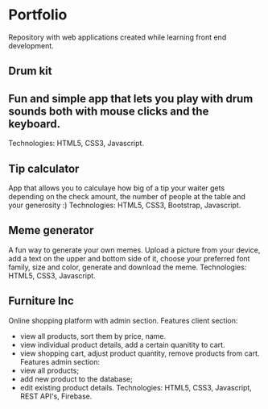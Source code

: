 # Portfolio

Repository with web applications created while learning front end development.

## Drum kit
Fun and simple app that lets you play with drum sounds both with mouse clicks and the keyboard.
---
Technologies: HTML5, CSS3, Javascript.

## Tip calculator
App that allows you to calculaye how big of a tip your waiter gets depending on the check amount, the number of people at the table and your generosity :)
Technologies: HTML5, CSS3, Bootstrap, Javascript.

## Meme generator
A fun way to generate your own memes. Upload a picture from your device, add a text on the upper and bottom side of it, choose your preferred font family, size and color, generate and download the meme. 
Technologies: HTML5, CSS3, Javascript.
 
 ## Furniture Inc
 Online shopping platform with admin section.
 Features client section: 
 - view all products, sort them by price, name.
 - view individual product details, add a certain quanitity to cart.
 - view shopping cart, adjust product quantity, remove products from cart.
Features admin section:
- view all products;
- add new product to the database;
- edit existing product details.
Technologies: HTML5, CSS3, Javascript, REST API's, Firebase.
